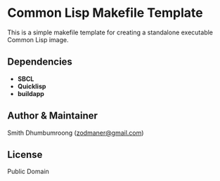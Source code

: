 # Common Lisp Makefile Template

This is a simple makefile template for creating a standalone
executable Common Lisp image.

## Dependencies

* **SBCL**
* **Quicklisp**
* **buildapp**

## Author & Maintainer

Smith Dhumbumroong (<zodmaner@gmail.com>)

## License

Public Domain
